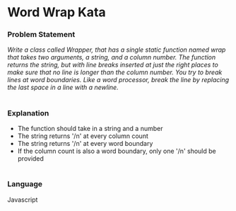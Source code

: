 # Word Wrap Kata
### Problem Statement
<i> Write a class called Wrapper, that has a single static function
named wrap that takes two arguments, a string, and a column number. The
function returns the string, but with line breaks inserted at just the
right places to make sure that no line is longer than the column number.
You try to break lines at word boundaries.
Like a word processor, break the line by replacing the last space in a
line with a newline.</i>

#
### Explanation
- The function should take in a string and a number
- The string returns '/n' at every column count
- The string returns '/n' at every word boundary
- If the column count is also a word boundary, only one '/n' should be provided
#
### Language
Javascript